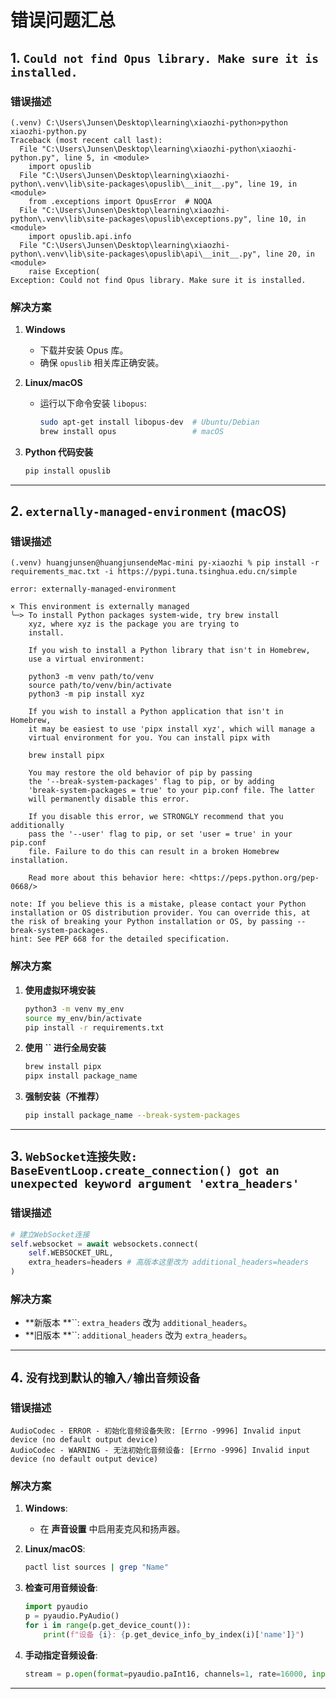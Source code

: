 # 错误问题汇总

## 1. `Could not find Opus library. Make sure it is installed.`

### **错误描述**

```
(.venv) C:\Users\Junsen\Desktop\learning\xiaozhi-python>python xiaozhi-python.py
Traceback (most recent call last):
  File "C:\Users\Junsen\Desktop\learning\xiaozhi-python\xiaozhi-python.py", line 5, in <module>
    import opuslib
  File "C:\Users\Junsen\Desktop\learning\xiaozhi-python\.venv\lib\site-packages\opuslib\__init__.py", line 19, in <module>
    from .exceptions import OpusError  # NOQA
  File "C:\Users\Junsen\Desktop\learning\xiaozhi-python\.venv\lib\site-packages\opuslib\exceptions.py", line 10, in <module>
    import opuslib.api.info
  File "C:\Users\Junsen\Desktop\learning\xiaozhi-python\.venv\lib\site-packages\opuslib\api\__init__.py", line 20, in <module>
    raise Exception(
Exception: Could not find Opus library. Make sure it is installed.
```

### **解决方案**

1. **Windows**

   - 下载并安装 Opus 库。
   - 确保 `opuslib` 相关库正确安装。

2. **Linux/macOS**

   - 运行以下命令安装 `libopus`:
     ```sh
     sudo apt-get install libopus-dev  # Ubuntu/Debian
     brew install opus                 # macOS
     ```

3. **Python 代码安装**

   ```sh
   pip install opuslib
   ```

---

## 2. `externally-managed-environment` (macOS)

### **错误描述**

```
(.venv) huangjunsen@huangjunsendeMac-mini py-xiaozhi % pip install -r requirements_mac.txt -i https://pypi.tuna.tsinghua.edu.cn/simple

error: externally-managed-environment

× This environment is externally managed
╰─> To install Python packages system-wide, try brew install
    xyz, where xyz is the package you are trying to
    install.
    
    If you wish to install a Python library that isn't in Homebrew,
    use a virtual environment:
    
    python3 -m venv path/to/venv
    source path/to/venv/bin/activate
    python3 -m pip install xyz
    
    If you wish to install a Python application that isn't in Homebrew,
    it may be easiest to use 'pipx install xyz', which will manage a
    virtual environment for you. You can install pipx with
    
    brew install pipx
    
    You may restore the old behavior of pip by passing
    the '--break-system-packages' flag to pip, or by adding
    'break-system-packages = true' to your pip.conf file. The latter
    will permanently disable this error.
    
    If you disable this error, we STRONGLY recommend that you additionally
    pass the '--user' flag to pip, or set 'user = true' in your pip.conf
    file. Failure to do this can result in a broken Homebrew installation.
    
    Read more about this behavior here: <https://peps.python.org/pep-0668/>

note: If you believe this is a mistake, please contact your Python installation or OS distribution provider. You can override this, at the risk of breaking your Python installation or OS, by passing --break-system-packages.
hint: See PEP 668 for the detailed specification.
```

### **解决方案**

1. **使用虚拟环境安装**
   ```sh
   python3 -m venv my_env
   source my_env/bin/activate
   pip install -r requirements.txt
   ```
2. **使用 **``** 进行全局安装**
   ```sh
   brew install pipx
   pipx install package_name
   ```
3. **强制安装（不推荐）**
   ```sh
   pip install package_name --break-system-packages
   ```

---

## 3. `WebSocket连接失败: BaseEventLoop.create_connection() got an unexpected keyword argument 'extra_headers'`

### **错误描述**

```python
# 建立WebSocket连接
self.websocket = await websockets.connect(
    self.WEBSOCKET_URL, 
    extra_headers=headers # 高版本这里改为 additional_headers=headers
)
```

### **解决方案**

- **新版本 **``: `extra_headers` 改为 `additional_headers`。
- **旧版本 **``: `additional_headers` 改为 `extra_headers`。

---

## 4. `没有找到默认的输入/输出音频设备`

### **错误描述**

```
AudioCodec - ERROR - 初始化音频设备失败: [Errno -9996] Invalid input device (no default output device)
AudioCodec - WARNING - 无法初始化音频设备: [Errno -9996] Invalid input device (no default output device)
```

### **解决方案**

1. **Windows**:

   - 在 **声音设置** 中启用麦克风和扬声器。

2. **Linux/macOS**:

   ```sh
   pactl list sources | grep "Name"
   ```

3. **检查可用音频设备**:

   ```python
   import pyaudio
   p = pyaudio.PyAudio()
   for i in range(p.get_device_count()):
       print(f"设备 {i}: {p.get_device_info_by_index(i)['name']}")
   ```

4. **手动指定音频设备**:

   ```python
   stream = p.open(format=pyaudio.paInt16, channels=1, rate=16000, input=True, input_device_index=0)
   ```

---
